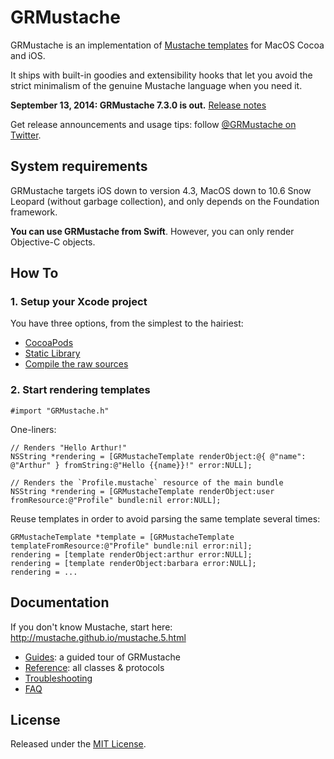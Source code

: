 GRMustache
==========

GRMustache is an implementation of [Mustache templates](http://mustache.github.io/) for MacOS Cocoa and iOS.

It ships with built-in goodies and extensibility hooks that let you avoid the strict minimalism of the genuine Mustache language when you need it.

**September 13, 2014: GRMustache 7.3.0 is out.** [Release notes](RELEASE_NOTES.md)


Get release announcements and usage tips: follow [@GRMustache on Twitter](http://twitter.com/GRMustache).


System requirements
-------------------

GRMustache targets iOS down to version 4.3, MacOS down to 10.6 Snow Leopard (without garbage collection), and only depends on the Foundation framework.

**You can use GRMustache from Swift**. However, you can only render Objective-C objects.


How To
------

### 1. Setup your Xcode project

You have three options, from the simplest to the hairiest:

- [CocoaPods](Guides/installation.md#option-1-cocoapods)
- [Static Library](Guides/installation.md#option-2-static-library)
- [Compile the raw sources](Guides/installation.md#option-3-compiling-the-raw-sources)


### 2. Start rendering templates

```objc
#import "GRMustache.h"
```

One-liners:

```objc
// Renders "Hello Arthur!"
NSString *rendering = [GRMustacheTemplate renderObject:@{ @"name": @"Arthur" } fromString:@"Hello {{name}}!" error:NULL];
```

```objc
// Renders the `Profile.mustache` resource of the main bundle
NSString *rendering = [GRMustacheTemplate renderObject:user fromResource:@"Profile" bundle:nil error:NULL];
```

Reuse templates in order to avoid parsing the same template several times:

```objc
GRMustacheTemplate *template = [GRMustacheTemplate templateFromResource:@"Profile" bundle:nil error:nil];
rendering = [template renderObject:arthur error:NULL];
rendering = [template renderObject:barbara error:NULL];
rendering = ...
```


Documentation
-------------

If you don't know Mustache, start here: http://mustache.github.io/mustache.5.html

- [Guides](Guides/README.md): a guided tour of GRMustache
- [Reference](http://groue.github.io/GRMustache/Reference/): all classes & protocols
- [Troubleshooting](Guides/troubleshooting.md)
- [FAQ](Guides/faq.md)


License
-------

Released under the [MIT License](LICENSE).
